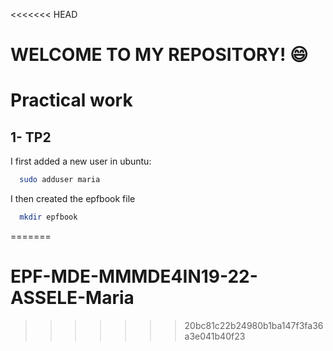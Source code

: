 <<<<<<< HEAD
# WELCOME TO MY REPOSITORY! 😄

# Practical work
## 1- TP2

I first added a new user in ubuntu:
```bash
  sudo adduser maria
```

I then created the epfbook file 
```bash
  mkdir epfbook
```
=======
# EPF-MDE-MMMDE4IN19-22-ASSELE-Maria
>>>>>>> 20bc81c22b24980b1ba147f3fa36a3e041b40f23
